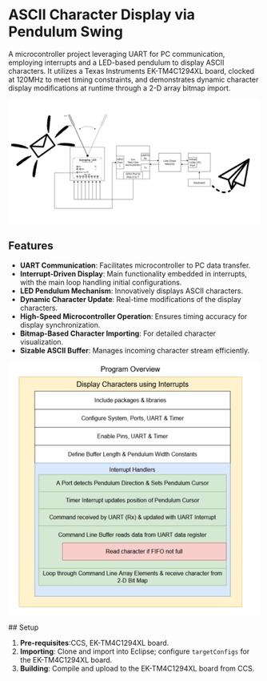 
# ASCII Character Display via Pendulum Swing

A microcontroller project leveraging UART for PC communication, employing interrupts and a LED-based pendulum to display ASCII characters. It utilizes a Texas Instruments EK-TM4C1294XL board, clocked at 120MHz to meet timing constraints, and demonstrates dynamic character display modifications at runtime through a 2-D array bitmap import.

<p align="center">
  <img src="images/circuit_figure.png" alt="Connection and General Circuit Figure"/>
</p>

## Features

- **UART Communication**: Facilitates microcontroller to PC data transfer.
- **Interrupt-Driven Display**: Main functionality embedded in interrupts, with the main loop handling initial configurations.
- **LED Pendulum Mechanism**: Innovatively displays ASCII characters.
- **Dynamic Character Update**: Real-time modifications of the display characters.
- **High-Speed Microcontroller Operation**: Ensures timing accuracy for display synchronization.
- **Bitmap-Based Character Importing**: For detailed character visualization.
- **Sizable ASCII Buffer**: Manages incoming character stream efficiently.

<p align="center">
  <img src="images/general_program_diagram.png" alt="General Program Diagram"/>
</p>
## Setup

1. **Pre-requisites**:CCS,  EK-TM4C1294XL board.
2. **Importing**: Clone and import into Eclipse; configure `targetConfigs` for the EK-TM4C1294XL board.
3. **Building**: Compile and upload to the EK-TM4C1294XL board from CCS.




